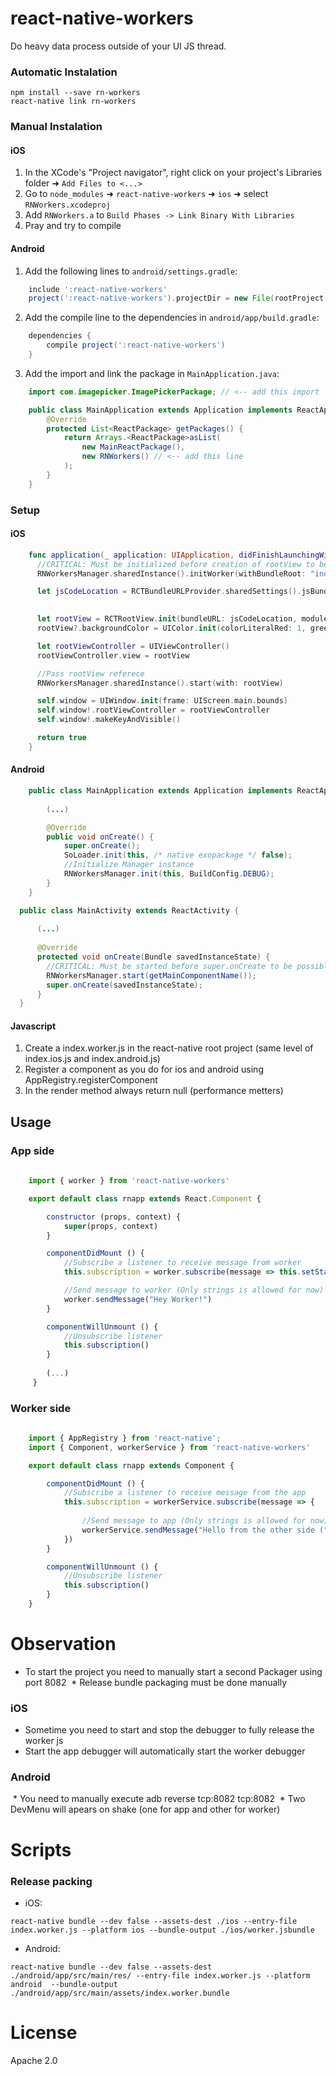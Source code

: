 # react-native-workers
Do heavy data process outside of your UI JS thread.

### Automatic Instalation
```
npm install --save rn-workers
react-native link rn-workers
```

### Manual Instalation

#### iOS

1. In the XCode's "Project navigator", right click on your project's Libraries folder ➜ `Add Files to <...>`
2. Go to `node_modules` ➜ `react-native-workers` ➜ `ios` ➜ select `RNWorkers.xcodeproj`
3. Add `RNWorkers.a` to `Build Phases -> Link Binary With Libraries`
4. Pray and try to compile

#### Android
1. Add the following lines to `android/settings.gradle`:

```gradle
    include ':react-native-workers'
    project(':react-native-workers').projectDir = new File(rootProject.projectDir, '../node_modules/react-native-workers/android')
```

2. Add the compile line to the dependencies in `android/app/build.gradle`:

```gradle
    dependencies {
        compile project(':react-native-workers')
    }
```
3. Add the import and link the package in `MainApplication.java`:

```java
    import com.imagepicker.ImagePickerPackage; // <-- add this import

    public class MainApplication extends Application implements ReactApplication {
        @Override
        protected List<ReactPackage> getPackages() {
            return Arrays.<ReactPackage>asList(
                new MainReactPackage(),
                new RNWorkers() // <-- add this line
            );
        }
    }
```
### Setup

#### iOS
    
```swift
    func application(_ application: UIApplication, didFinishLaunchingWithOptions launchOptions:       [UIApplicationLaunchOptionsKey : Any]? = nil) -> Bool{
      //CRITICAL: Must be initialized before creation of rootView to be possible to debug on chrome console
      RNWorkersManager.sharedInstance().initWorker(withBundleRoot: "index.worker", fallbackResouce: "worker", moduleName: "rnapp")  

      let jsCodeLocation = RCTBundleURLProvider.sharedSettings().jsBundleURL(forBundleRoot: "index.ios",
                                                                          fallbackResource: "main")

      let rootView = RCTRootView.init(bundleURL: jsCodeLocation, moduleName: "rnapp", initialProperties: nil, launchOptions: launchOptions)
      rootView?.backgroundColor = UIColor.init(colorLiteralRed: 1, green: 1, blue: 1, alpha: 1)

      let rootViewController = UIViewController()
      rootViewController.view = rootView

      //Pass rootView referece
      RNWorkersManager.sharedInstance().start(with: rootView) 

      self.window = UIWindow.init(frame: UIScreen.main.bounds)
      self.window!.rootViewController = rootViewController
      self.window!.makeKeyAndVisible()

      return true
    }
```

#### Android

```java
    public class MainApplication extends Application implements ReactApplication {
    
        (...)

        @Override
        public void onCreate() {
            super.onCreate();
            SoLoader.init(this, /* native exopackage */ false);
            //Initialize Manager instance
            RNWorkersManager.init(this, BuildConfig.DEBUG);
        }
    }
```

```java
  public class MainActivity extends ReactActivity {
      
      (...)
      
      @Override
      protected void onCreate(Bundle savedInstanceState) {       
        //CRITICAL: Must be started before super.onCreate to be possible to debug on chrome console
        RNWorkersManager.start(getMainComponentName());
        super.onCreate(savedInstanceState);
      }
  }
```

#### Javascript
  
  1. Create a index.worker.js in the react-native root project (same level of index.ios.js and index.android.js)
  2. Register a component as you do for ios and android using AppRegistry.registerComponent
  3. In the render method always return null (performance metters)
  
## Usage

### App side

```javascript 
   
    import { worker } from 'react-native-workers'

    export default class rnapp extends React.Component {

        constructor (props, context) {
            super(props, context)
        }

        componentDidMount () {
            //Subscribe a listener to receive message from worker
            this.subscription = worker.subscribe(message => this.setState({ text: message))

            //Send message to worker (Only strings is allowed for now)
            worker.sendMessage("Hey Worker!")
        }

        componentWillUnmount () {
            //Unsubscribe listener
            this.subscription()
        }
        
        (...)
     }
 ```
 
### Worker side

```javascript 
   
    import { AppRegistry } from 'react-native';
    import { Component, workerService } from 'react-native-workers'

    export default class rnapp extends Component {

        componentDidMount () {
            //Subscribe a listener to receive message from the app
            this.subscription = workerService.subscribe(message => {
                
                //Send message to app (Only strings is allowed for now)
                workerService.sendMessage("Hello from the other side (" + message + ")")
            })
        }

        componentWillUnmount () {
            //Unsubscribe listener
            this.subscription()
        }
    }
 ```
 
# Observation
 
  * To start the project you need to manually start a second Packager using port 8082
  * Release bundle packaging must be done manually
  
### iOS

  * Sometime you need to start and stop the debugger to fully release the worker js
  * Start the app debugger will automatically start the worker debugger
  
### Android

  * You need to manually execute adb reverse tcp:8082 tcp:8082
  * Two DevMenu will apears on shake (one for app and other for worker)
  
# Scripts

### Release packing
  
  * iOS:
  ```
  react-native bundle --dev false --assets-dest ./ios --entry-file index.worker.js --platform ios --bundle-output ./ios/worker.jsbundle
```

  * Android:
  ```
  react-native bundle --dev false --assets-dest ./android/app/src/main/res/ --entry-file index.worker.js --platform android  --bundle-output ./android/app/src/main/assets/index.worker.bundle
``` 
 
# License
 Apache 2.0
